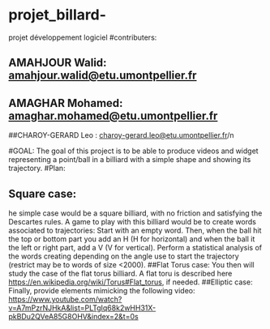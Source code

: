 # projet_billard-
projet développement logiciel
#contributers:
 ## AMAHJOUR Walid: amahjour.walid@etu.umontpellier.fr
 ## AMAGHAR Mohamed: amaghar.mohamed@etu.umontpellier.fr
 ##CHAROY-GERARD Leo : charoy-gerard.leo@etu.umontpellier.fr/n


#GOAL:
The goal of this project is to be able to produce videos and widget representing a point/ball in a billiard with a simple shape and showing its trajectory.
#Plan:
## Square case:
 he simple case would be a square billiard, with no friction and satisfying the Descartes rules.
 A game to play with this billiard would be to create words associated to trajectories:
 Start with an empty word.
 Then, when the ball hit the top or bottom part you add an H (H for horizontal) 
 and when the ball it the left or right part, add a V (V for vertical).
 Perform a statistical analysis of the words creating depending on
 the angle use to start the trajectory (restrict may be to words of size <2000).
##Flat Torus case:
 You then will study the case of the flat torus billiard.
 A flat toru is described here https://en.wikipedia.org/wiki/Torus#Flat_torus, if needed.
##Elliptic case:
Finally, provide elements mimicking the following video:
 https://www.youtube.com/watch?v=A7mPzrNJHkA&list=PLTgIq68k2wHH31X-pkBDu2QVeA85G8OHV&index=2&t=0s